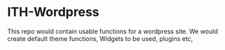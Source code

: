ITH-Wordpress
=============

This repo would contain usable functions for a wordpress site. We would create default theme functions, Widgets to be used, plugins etc,
